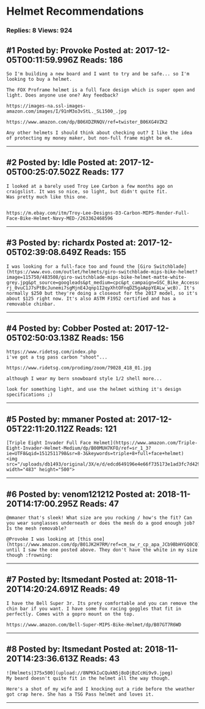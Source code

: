 # Helmet Recommendations

### Replies: 8 Views: 924

## \#1 Posted by: Provoke Posted at: 2017-12-05T00:11:59.996Z Reads: 186

```
So I'm building a new board and I want to try and be safe... so I'm looking to buy a helmet.

The FOX Proframe helmet is a full face design which is super open and light. Does anyone use one? Any feedback?

https://images-na.ssl-images-amazon.com/images/I/91nM3o3vStL._SL1500_.jpg

https://www.amazon.com/dp/B06XDZRNQV/ref=twister_B06XG4VZK2

Any other helmets I should think about checking out? I like the idea of protecting my money maker, but non-full frame might be ok.
```

---
## \#2 Posted by: Idle Posted at: 2017-12-05T00:25:07.502Z Reads: 177

```
I looked at a barely used Troy Lee Carbon a few months ago on craigslist. It was so nice, so light, but didn't quite fit. 
Was pretty much like this one.


https://m.ebay.com/itm/Troy-Lee-Designs-D3-Carbon-MIPS-Render-Full-Face-Bike-Helmet-Navy-MED-/263362468596
```

---
## \#3 Posted by: richardx Posted at: 2017-12-05T02:39:08.649Z Reads: 155

```
I was looking for a full-face too and found the [Giro Switchblade](https://www.evo.com/outlet/helmets/giro-switchblade-mips-bike-helmet?image=115750/483508/giro-switchblade-mips-bike-helmet-matte-white-grey.jpg&pt_source=googleads&pt_medium=cpc&pt_campaign=GSC_Bike_Accessories&pt_adgroup=PLA_Bike_Accessories&gclid=Cj0KCQiAgZTRBRDmARIsAJvVWAt4a-rj_0vuC1J7sPtBcJunemi7sgMjnE4Jqnp1I2qyXhtOFnqDZ5gaAppYEALw_wcB). It's normally $250 but they're doing a closeout for the 2017 model, so it's about $125 right now. It's also ASTM F1952 certified and has a removable chinbar.
```

---
## \#4 Posted by: Cobber Posted at: 2017-12-05T02:50:03.138Z Reads: 156

```
https://www.ridetsg.com/index.php
i've got a tsg pass carbon "shoot"...

https://www.ridetsg.com/prodimg/zoom/79028_418_01.jpg

although I wear my bern snowboard style 1/2 shell more...

look for something light, and use the helmet withing it's design specifications ;)
```

---
## \#5 Posted by: mmaner Posted at: 2017-12-05T22:11:20.112Z Reads: 121

```
[Triple Eight Invader Full Face Helmet](https://www.amazon.com/Triple-Eight-Invader-Helmet-Medium/dp/B00MUH7KFO/ref=sr_1_3?ie=UTF8&qid=1512511798&sr=8-3&keywords=triple+8+full+face+helmet)
<img src="/uploads/db1493/original/3X/e/d/edcd649196e4e66f735173e1ad3fc7d4290783ba.png" width="483" height="500">
```

---
## \#6 Posted by: venom121212 Posted at: 2018-11-20T14:17:00.295Z Reads: 47

```
@mmaner that's sleek! What size are you rocking / how's the fit? Can you wear sunglasses underneath or does the mesh do a good enough job? Is the mesh removable?

@Provoke I was looking at [this one](https://www.amazon.com/dp/B01JK2H7RM/ref=cm_sw_r_cp_apa_JCb9BbHYGQ0CQ) until I saw the one posted above. They don't have the white in my size though :frowning:
```

---
## \#7 Posted by: Itsmedant Posted at: 2018-11-20T14:20:24.691Z Reads: 49

```
I have the Bell Super 3r. Its prety comfortable and you can remove the chin bar if you want. I have some Fox racing goggles that fit in perfectly. Comes with a gopro mount on the top.

https://www.amazon.com/Bell-Super-MIPS-Bike-Helmet/dp/B07GT7R6WD
```

---
## \#8 Posted by: Itsmedant Posted at: 2018-11-20T14:23:36.613Z Reads: 43

```
![Helmets|375x500](upload://8NPKkIuCQukN5j8oDjBzCcHi9v9.jpeg) 
My beard doesn't quite fit in the helmet all the way though.

Here's a shot of my wife and I knocking out a ride before the weather got crap here. She has a TSG Pass helmet and loves it.
```

---
